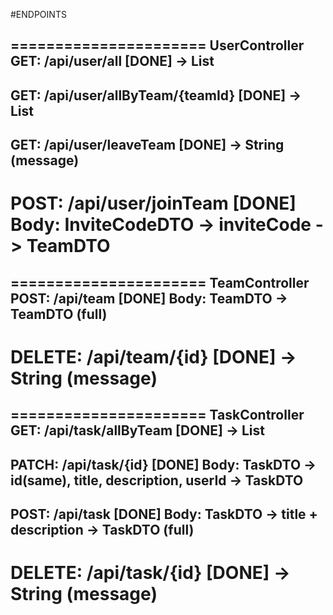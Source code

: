 #ENDPOINTS

======================
UserController
GET: /api/user/all [DONE]
-> List<UserDTO>
----------------------
GET: /api/user/allByTeam/{teamId} [DONE]
-> List<UserDTO>
----------------------
GET: /api/user/leaveTeam [DONE]
-> String (message)
----------------------
POST: /api/user/joinTeam [DONE]
Body: InviteCodeDTO -> inviteCode
-> TeamDTO
======================

======================
TeamController
POST: /api/team [DONE]
Body: TeamDTO
-> TeamDTO (full)
----------------------
DELETE: /api/team/{id} [DONE]
-> String (message)
======================

======================
TaskController
GET: /api/task/allByTeam [DONE]
-> List<TaskDTO>
----------------------
PATCH: /api/task/{id} [DONE]
Body: TaskDTO -> id(same), title, description, userId
-> TaskDTO
----------------------
POST: /api/task [DONE]
Body: TaskDTO -> title + description
-> TaskDTO (full)
----------------------
DELETE: /api/task/{id} [DONE]
-> String (message)
======================


